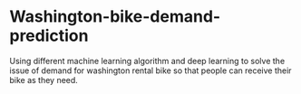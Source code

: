 # Washington-bike-demand-prediction
Using different machine learning algorithm and deep learning to solve the issue of demand for washington rental bike so that people can receive their bike as they need.
